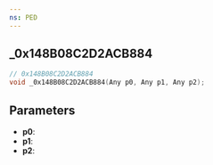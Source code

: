 ```yaml
---
ns: PED
---
```

## _0x148B08C2D2ACB884

```c
// 0x148B08C2D2ACB884
void _0x148B08C2D2ACB884(Any p0, Any p1, Any p2);
```


## Parameters
* **p0**: 
* **p1**: 
* **p2**: 

